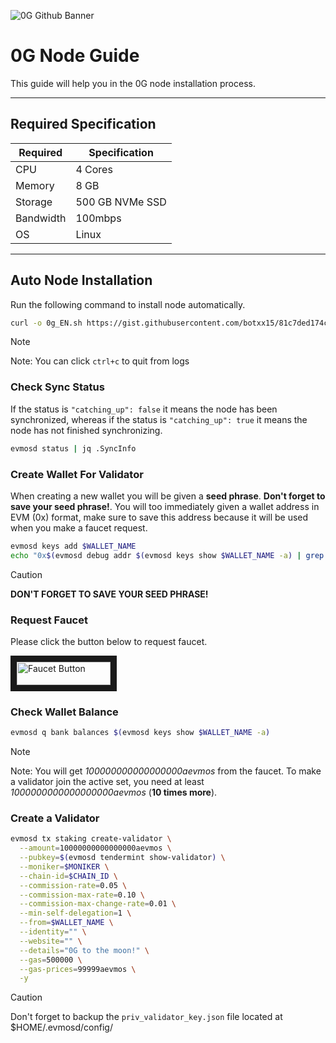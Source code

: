 ![0G Github Banner](https://github.com/BlockchainsHub/Testnet/assets/77204008/34a32724-b411-41e4-8696-e390dfa01cab)

# 0G Node Guide
This guide will help you in the 0G node installation process.

-----------------------------------------------------------------

## Required Specification
| Required | Specification |
|-|-
| CPU | 4 Cores |
| Memory | 8 GB |
| Storage | 500 GB NVMe SSD |
| Bandwidth | 100mbps |
| OS | Linux |

-----------------------------------------------------------------

## Auto Node Installation
Run the following command to install node automatically.
```bash
curl -o 0g_EN.sh https://gist.githubusercontent.com/botxx15/81c7ded174c98976b186f1cac999a53d/raw/a4331d1932b940fe23cc5019b5d0feae1c13d61a/0g_EN.sh && bash 0g_EN.sh
```

> [!NOTE]
> Note: You can click `ctrl+c` to quit from logs

### Check Sync Status
If the status is `"catching_up": false` it means the node has been synchronized, whereas if the status is `"catching_up": true` it means the node has not finished synchronizing.
```bash
evmosd status | jq .SyncInfo
``` 

### Create Wallet For Validator
When creating a new wallet you will be given a **seed phrase**. **Don't forget to save your seed phrase!**. You will too
immediately given a wallet address in EVM (0x) format, make sure to save this address because it will be used when you
make a faucet request.
```bash
evmosd keys add $WALLET_NAME
echo "0x$(evmosd debug addr $(evmosd keys show $WALLET_NAME -a) | grep hex | awk '{print $3}')"
```
> [!CAUTION]
> **DON'T FORGET TO SAVE YOUR SEED PHRASE!**

### Request Faucet
Please click the button below to request faucet.

<a href="https://faucet.0g.ai/" target="_blank">
  <img src="https://github.com/BlockchainsHub/Testnet/assets/77204008/12866a81-cac7-451a-96b5-4b202e8f1194" alt="Faucet Button" width="150" height="36.94" border="10" />
</a>

### Check Wallet Balance
```bash
evmosd q bank balances $(evmosd keys show $WALLET_NAME -a) 
```
> [!NOTE]
> Note: You will get *100000000000000000aevmos* from the faucet. To make a validator join the active set, you need at least *1000000000000000000aevmos* (**10 times more**).

### Create a Validator
```bash
evmosd tx staking create-validator \
  --amount=10000000000000000aevmos \
  --pubkey=$(evmosd tendermint show-validator) \
  --moniker=$MONIKER \
  --chain-id=$CHAIN_ID \
  --commission-rate=0.05 \
  --commission-max-rate=0.10 \
  --commission-max-change-rate=0.01 \
  --min-self-delegation=1 \
  --from=$WALLET_NAME \
  --identity="" \
  --website="" \
  --details="0G to the moon!" \
  --gas=500000 \
  --gas-prices=99999aevmos \
  -y
```
> [!CAUTION]
> Don't forget to backup the `priv_validator_key.json` file located at $HOME/.evmosd/config/
